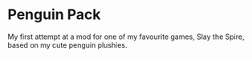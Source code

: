 # Penguin Pack
My first attempt at a mod for one of my favourite games, Slay the Spire, based on my cute penguin plushies.

